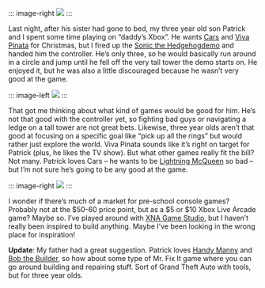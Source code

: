 ::: image-right
![](http://image.devhawk.net/blog-content/20061120-patrick-and-daddys-xbox/xboxlogo.gif)
:::

Last night, after his sister had gone to bed, my three year old son
Patrick and I spent some time playing on “daddy’s Xbox”. He wants
[Cars](http://www.xbox.com/games/carsxbox360) and [Viva
Pinata](http://www.xbox.com/games/vivapinata) for Christmas, but I fired
up the [Sonic the
Hedgehog](http://www.xbox.com/games/sonicthehedgehog)[demo](http://www.xbox.com/en-US/live/marketplace/sonicthehedgehog/demo.htm)
and handed him the controller. He’s only three, so he would basically
run around in a circle and jump until he fell off the very tall tower
the demo starts on. He enjoyed it, but he was also a little discouraged
because he wasn’t very good at the game.

::: image-left
![](http://image.devhawk.net/blog-content/20061120-patrick-and-daddys-xbox/vivapinatalogo.gif)
:::

That got me thinking about what kind of games would be good for
him. He’s not that good with the controller yet, so fighting bad guys or
navigating a ledge on a tall tower are not great bets. Likewise, three
year olds aren’t that good at focusing on a specific goal like “pick up
all the rings” but would rather just explore the world. Viva Pinata
sounds like it’s right on target for Patrick (plus, he likes the TV
show). But what other games really fit the bill? Not many. Patrick loves
Cars – he wants to be [Lightning
McQueen](http://en.wikipedia.org/wiki/Lightning_McQueen) so bad – but
I’m not sure he’s going to be any good at the game.

::: image-right
![](http://image.devhawk.net/blog-content/20061120-patrick-and-daddys-xbox/XnaLogo.gif) 
:::

I wonder if there’s much of a market for pre-school console games?
Probably not at the \$50-60 price point, but as a \$5 or \$10 Xbox Live
Arcade game? Maybe so. I’ve played around with [XNA Game
Studio](http://msdn.microsoft.com/directx/XNA/default.aspx), but I
haven’t really been inspired to build anything. Maybe I’ve been looking
in the wrong place for inspiration!

**Update**: My father had a great suggestion. Patrick loves [Handy
Manny](http://disney.go.com/disneychannel/playhouse/handymanny/index.html)
and [Bob the Builder](http://www.bobthebuilder.com), so how about some
type of Mr. Fix It game where you can go around building and repairing
stuff. Sort of Grand Theft Auto with tools, but for three year olds.
